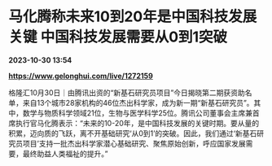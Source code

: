 # 马化腾称未来10到20年是中国科技发展关键 中国科技发展需要从0到1突破

**2023-10-30 13:54**

**https://www.gelonghui.com/live/1272159**

格隆汇10月30日｜由腾讯出资的“新基石研究员项目”今日揭晓第二期获资助名单，来自13个城市28家机构的46位杰出科学家，成为新一期“新基石研究员”。其中，数学与物质科学领域21位，生物与医学科学25位。腾讯公司董事会主席兼首席执行官马化腾表示：“未来的10-20年，是中国科技发展的关键时期。要从量的积累，迈向质的飞跃，离不开基础研究‘从0到1’的突破。因此，我们通过‘新基石研究员项目’支持一批杰出科学家潜心基础研究、聚焦原始创新，呼应国家发展需要，最终助益人类福祉的提升。”
